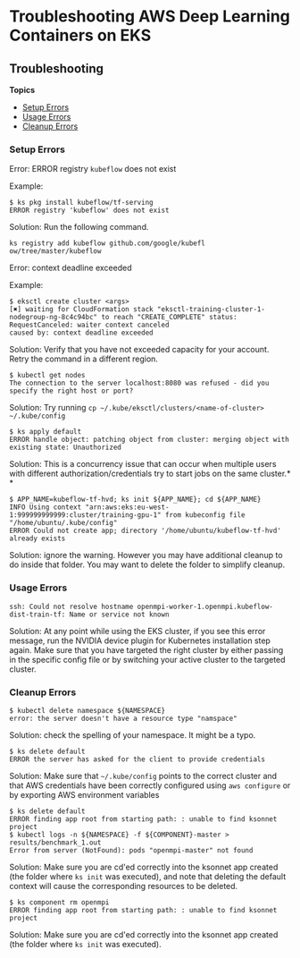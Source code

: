# Troubleshooting AWS Deep Learning Containers on EKS<a name="deep-learning-containers-eks-troubleshooting"></a>

## Troubleshooting<a name="dWE9CAitw9Q"></a>

**Topics**
+ [Setup Errors](#dWE9CAJejUV)
+ [Usage Errors](#dWE9CAFNALa)
+ [Cleanup Errors](#dWE9CAeZJq5)

### Setup Errors<a name="dWE9CAJejUV"></a>

 Error: ERROR registry `kubeflow` does not exist 

 Example: 

```
$ ks pkg install kubeflow/tf-serving
ERROR registry 'kubeflow' does not exist
```

 Solution: Run the following command\.  

```
ks registry add kubeflow github.com/google/kubefl ow/tree/master/kubeflow
```

 Error: context deadline exceeded 

 Example: 

```
$ eksctl create cluster <args>
[✖] waiting for CloudFormation stack "eksctl-training-cluster-1-nodegroup-ng-8c4c94bc" to reach "CREATE_COMPLETE" status: RequestCanceled: waiter context canceled
caused by: context deadline exceeded
```

 Solution: Verify that you have not exceeded capacity for your account\. Retry the command in a different region\.  

```
$ kubectl get nodes
The connection to the server localhost:8080 was refused - did you specify the right host or port?
```

 Solution: Try running `cp ~/.kube/eksctl/clusters/<name-of-cluster> ~/.kube/config` 

```
$ ks apply default
ERROR handle object: patching object from cluster: merging object with existing state: Unauthorized
```

Solution: This is a concurrency issue that can occur when multiple users with different authorization/credentials try to start jobs on the same cluster\.* *

```
$ APP_NAME=kubeflow-tf-hvd; ks init ${APP_NAME}; cd ${APP_NAME}
INFO Using context "arn:aws:eks:eu-west-1:999999999999:cluster/training-gpu-1" from kubeconfig file "/home/ubuntu/.kube/config"
ERROR Could not create app; directory '/home/ubuntu/kubeflow-tf-hvd' already exists
```

 Solution: ignore the warning\. However you may have additional cleanup to do inside that folder\. You may want to delete the folder to simplify cleanup\. 

### Usage Errors<a name="dWE9CAFNALa"></a>

```
ssh: Could not resolve hostname openmpi-worker-1.openmpi.kubeflow-dist-train-tf: Name or service not known
```

 Solution: At any point while using the EKS cluster, if you see this error message, run the NVIDIA device plugin for Kubernetes installation step again\. Make sure that you have targeted the right cluster by either passing in the specific config file or by switching your active cluster to the targeted cluster\. 

### Cleanup Errors<a name="dWE9CAeZJq5"></a>

```
$ kubectl delete namespace ${NAMESPACE}
error: the server doesn't have a resource type "namspace"
```

 Solution: check the spelling of your namespace\. It might be a typo\. 

```
$ ks delete default
ERROR the server has asked for the client to provide credentials
```

 Solution: Make sure that `~/.kube/config` points to the correct cluster and that AWS credentials have been correctly configured using `aws configure` or by exporting AWS environment variables 

```
$ ks delete default
ERROR finding app root from starting path: : unable to find ksonnet project
$ kubectl logs -n ${NAMESPACE} -f ${COMPONENT}-master > results/benchmark_1.out
Error from server (NotFound): pods "openmpi-master" not found
```

 Solution: Make sure you are cd'ed correctly into the ksonnet app created \(the folder where `ks init` was executed\), and note that deleting the default context will cause the corresponding resources to be deleted\. 

```
$ ks component rm openmpi
ERROR finding app root from starting path: : unable to find ksonnet project
```

 Solution: Make sure you are cd'ed correctly into the ksonnet app created \(the folder where `ks init` was executed\)\. 